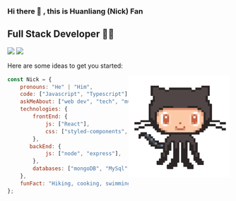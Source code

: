 ### Hi there 👋 , this is Huanliang (Nick) Fan
## Full Stack Developer 👨‍💻

[![](https://img.shields.io/badge/LinkedIn-fanhuanliang-blue)](https://www.linkedin.com/in/fanhuanliang/)
[![](https://img.shields.io/badge/Gmail-fanhuanlinggmail.com-red)](mailto:fanhuanliang@gmail.com)

Here are some ideas to get you started:

<img align='right' src="https://raw.githubusercontent.com/iCharlesZ/FigureBed/master/img/octocat.gif" width="230">

```javascript
const Nick = {
    pronouns: "He" | "Him",
    code: ["Javascript", "Typescript"],
    askMeAbout: ["web dev", "tech", "music"],
    technologies: {
        frontEnd: {
            js: ["React"],
            css: ["styled-components", "sass"]
        },
       backEnd: {
            js: ["node", "express"],
        },
        databases: ["mongoDB", "MySql"],
    },
    funFact: "Hiking, cooking, swimming"
};
